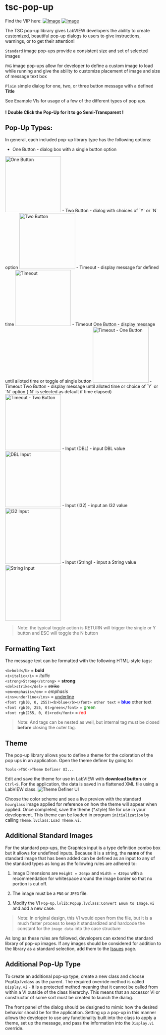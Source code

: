 # tsc-pop-up
Find the VIP here: [![Image](https://www.vipm.io/package/tsc_lib_tsc_pop_up/badge.svg?metric=installs)](https://www.vipm.io/package/tsc_lib_tsc_pop_up/) [![Image](https://www.vipm.io/package/tsc_lib_tsc_pop_up/badge.svg?metric=stars)](https://www.vipm.io/package/tsc_lib_tsc_pop_up/)

The TSC pop-up library gives LabVIEW developers the ability to create customized, beautiful pop-up dialogs to users to give instructions, warnings, or to get their attention!

`Standard`  image pop-ups provide a consistent size and set of selected images

`PNG` image pop-ups allow for developer to define a custom image to load while running and give the ability to customize placement of image and size of message text box

`Plain` simple dialog for one, two, or three button message with a defined **Title**

See Example VIs for usage of a few of the different types of pop ups.

#### ! Double Click the Pop-Up for it to go Semi-Transparent !

## Pop-Up Types:
In general, each included pop-up library type has the following options:
- One Button - dialog box with a single button option  
<img src="./assets/images/one-button.png" alt = "One Button" width="180"/>
- Two Button - dialog with choices of `Y` or `N` option  
<img src="./assets/images/two-button.png" alt = "Two Button" width="180"/>
- Timeout - display message for defined time  
<img src="./assets/images/timeout.png" alt = "Timeout" width="180"/>
- Timeout One Button - display message until alloted time or toggle of single button  
<img src="./assets/images/timeout-one.png" alt = "Timeout - One Button" width="180"/>
- Timeout Two Button - display message until alloted time or choice of `Y` or `N` option (`N` is selected as default if time elapsed)  
<img src="./assets/images/timeout-two.png" alt = "Timeout - Two Button" width="180"/>
- Input (DBL) - input DBL value  
<img src="./assets/images/dbl-input.png" alt = "DBL Input" width="180"/>
- Input (I32)  - input an I32 value  
<img src="./assets/images/i32-input.png" alt = "I32 Input" width="180"/>
- Input (String) - input a String value  
<img src="./assets/images/str-input.png" alt = "String Input" width="180"/>

>  Note: the typical toggle action is RETURN will trigger the single or Y button and ESC will toggle the N button

## Formatting Text
The message text can be formatted with the following HTML-style tags:

`<b>bold</b>` = **bold**  
`<i>italic</i>`  = *itallic*  
`<strong>Strong</strong>`  = **strong**  
`<del>strike</del>`  = <del>strike</del>  
`<em>emphasis</em>` = *emphasis*  
`<ins>underline</ins>` = <ins>underline</ins>  
`<font rgb(0, 0, 255)><b>blue</b></font> other text` = <font color = 'blue'><b>blue</b></font> other text  
`<font rgb(0, 255, 0)>green</font>` = <font color = 'green'>green</font>  
`<font rgb(255, 0, 0)>red</font>` = <font color = 'red'>red</font> 

> Note: And tags can be nested as well, but internal tag must be closed **before** closing the outer tag.

## Theme
The pop-up library allows you to define a theme for the coloration of the pop ups in an application. Open the theme definer by going to:

    Tools->TSC->Theme Definer UI...

Edit and save the theme for use in LabVIEW with **download button** or `Ctrl+S`. For the application, the data is saved in a flattened XML file using a LabVIEW class.
<img src="./assets/images/Theme Definer.png" alt = "Theme Definer UI" /> 

Choose the color scheme and see a live preview with the standard `hourglass` image applied for reference on how the theme will appear when applied. Once completed, save the theme (*.style) file for use in your development. This theme can be loaded in program `initialization` by calling `Theme.lvclass:Load Theme.vi`.

## Additional Standard Images

For the standard pop-ups, the Graphics input is a type definition combo box but it allows for undefined inputs. Because it is a string, the **name** of the standard image that has been added can be defined as an input to any of the standard types as long as the following rules are adhered to:

1. Image Dimensions are `Height = 264px` and `Width = 420px` with a recommendation for whitespace around the image border so that no portion is cut off.

2. The image must be a `PNG` or `JPEG` file.

3. Modify the VI `Pop-Up.lvlib:Popup.lvclass:Convert Enum to Image.vi` and add a new case.  
  
   
>   Note: In original design, this VI would open from the file, but it is a much faster process to keep it standardized and hardcode the constant for the `image data` into the case structure

As long as these rules are followed, developers can extend the standard library of pop-up images. If any images should be considered for addition to the library as a standard selection, add them to the [Issues](https://github.com/danielcoons/tsc-pop-up/issues) page.  

## Additional Pop-Up Type

To create an additional pop-up type, create a new class and choose PopUp.lvclass as the parent. The required override method is called `Display.vi` - it is a protected method meaning that it cannot be called from within a VI outside of the class hierarchy. This means that an accessor VI or constructor of some sort must be created to launch the dialog. 

The front panel of the dialog should be designed to mimic how the desired behavior should be for the application. Setting up a pop-up in this manner allows the developer to use any functionality built into the class to apply a theme, set up the message, and pass the information into the `Display.vi` override. 